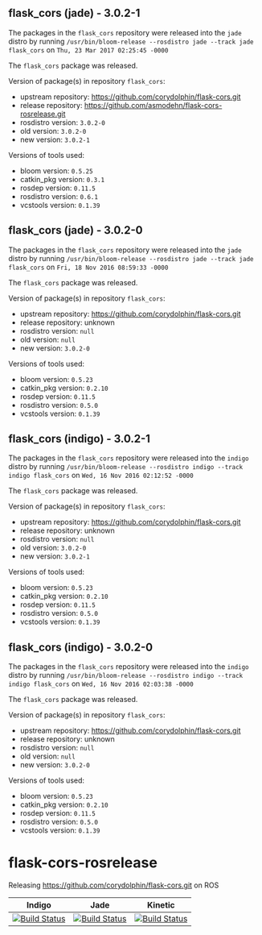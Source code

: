 ## flask_cors (jade) - 3.0.2-1

The packages in the `flask_cors` repository were released into the `jade` distro by running `/usr/bin/bloom-release --rosdistro jade --track jade flask_cors` on `Thu, 23 Mar 2017 02:25:45 -0000`

The `flask_cors` package was released.

Version of package(s) in repository `flask_cors`:

- upstream repository: https://github.com/corydolphin/flask-cors.git
- release repository: https://github.com/asmodehn/flask-cors-rosrelease.git
- rosdistro version: `3.0.2-0`
- old version: `3.0.2-0`
- new version: `3.0.2-1`

Versions of tools used:

- bloom version: `0.5.25`
- catkin_pkg version: `0.3.1`
- rosdep version: `0.11.5`
- rosdistro version: `0.6.1`
- vcstools version: `0.1.39`


## flask_cors (jade) - 3.0.2-0

The packages in the `flask_cors` repository were released into the `jade` distro by running `/usr/bin/bloom-release --rosdistro jade --track jade flask_cors` on `Fri, 18 Nov 2016 08:59:33 -0000`

The `flask_cors` package was released.

Version of package(s) in repository `flask_cors`:

- upstream repository: https://github.com/corydolphin/flask-cors.git
- release repository: unknown
- rosdistro version: `null`
- old version: `null`
- new version: `3.0.2-0`

Versions of tools used:

- bloom version: `0.5.23`
- catkin_pkg version: `0.2.10`
- rosdep version: `0.11.5`
- rosdistro version: `0.5.0`
- vcstools version: `0.1.39`


## flask_cors (indigo) - 3.0.2-1

The packages in the `flask_cors` repository were released into the `indigo` distro by running `/usr/bin/bloom-release --rosdistro indigo --track indigo flask_cors` on `Wed, 16 Nov 2016 02:12:52 -0000`

The `flask_cors` package was released.

Version of package(s) in repository `flask_cors`:

- upstream repository: https://github.com/corydolphin/flask-cors.git
- release repository: unknown
- rosdistro version: `null`
- old version: `3.0.2-0`
- new version: `3.0.2-1`

Versions of tools used:

- bloom version: `0.5.23`
- catkin_pkg version: `0.2.10`
- rosdep version: `0.11.5`
- rosdistro version: `0.5.0`
- vcstools version: `0.1.39`


## flask_cors (indigo) - 3.0.2-0

The packages in the `flask_cors` repository were released into the `indigo` distro by running `/usr/bin/bloom-release --rosdistro indigo --track indigo flask_cors` on `Wed, 16 Nov 2016 02:03:38 -0000`

The `flask_cors` package was released.

Version of package(s) in repository `flask_cors`:

- upstream repository: https://github.com/corydolphin/flask-cors.git
- release repository: unknown
- rosdistro version: `null`
- old version: `null`
- new version: `3.0.2-0`

Versions of tools used:

- bloom version: `0.5.23`
- catkin_pkg version: `0.2.10`
- rosdep version: `0.11.5`
- rosdistro version: `0.5.0`
- vcstools version: `0.1.39`


# flask-cors-rosrelease
Releasing https://github.com/corydolphin/flask-cors.git on ROS

| Indigo | Jade | Kinetic |
|:------:|:----:|:-------:|
| [![Build Status](https://travis-ci.org/asmodehn/flask-cors-rosrelease.svg?branch=release%2Findigo%2Fflask_cors)](https://travis-ci.org/asmodehn/flask-cors-rosrelease) | [![Build Status](https://travis-ci.org/asmodehn/flask-cors-rosrelease.svg?branch=release%2Fjade%2Fflask_cors)](https://travis-ci.org/asmodehn/flask-cors-rosrelease) | [![Build Status](https://travis-ci.org/asmodehn/flask-cors-rosrelease.svg?branch=release%2Fkinetic%2Fflask_cors)](https://travis-ci.org/asmodehn/flask-cors-rosrelease) |
